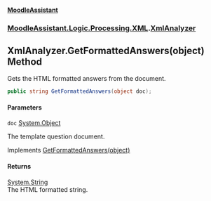 #### [MoodleAssistant](index.md 'index')
### [MoodleAssistant.Logic.Processing.XML](MoodleAssistant.Logic.Processing.XML.md 'MoodleAssistant.Logic.Processing.XML').[XmlAnalyzer](MoodleAssistant.Logic.Processing.XML.XmlAnalyzer.md 'MoodleAssistant.Logic.Processing.XML.XmlAnalyzer')

## XmlAnalyzer.GetFormattedAnswers(object) Method

Gets the HTML formatted answers from the document.

```csharp
public string GetFormattedAnswers(object doc);
```
#### Parameters

<a name='MoodleAssistant.Logic.Processing.XML.XmlAnalyzer.GetFormattedAnswers(object).doc'></a>

`doc` [System.Object](https://docs.microsoft.com/en-us/dotnet/api/System.Object 'System.Object')

The template question document.

Implements [GetFormattedAnswers(object)](MoodleAssistant.Logic.Processing.IAnalyzer.GetFormattedAnswers(object).md 'MoodleAssistant.Logic.Processing.IAnalyzer.GetFormattedAnswers(object)')

#### Returns
[System.String](https://docs.microsoft.com/en-us/dotnet/api/System.String 'System.String')  
The HTML formatted string.